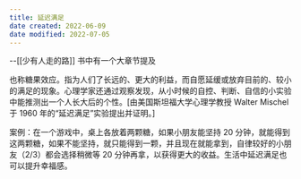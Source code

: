 ```yaml
---
title: 延迟满足
date created: 2022-06-09
date modified: 2022-07-05
---
```

--[[少有人走的路]] 书中有一个大章节提及

也称糖果效应。指为人们了长远的、更大的利益，而自愿延缓或放弃目前的、较小的满足的现象。心理学家还通过观察发现，从小时候的自控、判断、自信的小实验中能推测出一个人长大后的个性。[由美国斯坦福大学心理学教授 Walter Mischel 于 1960 年的“延迟满足”实验提出并证明。]

案例：在一个游戏中，桌上各放着两颗糖，如果小朋友能坚持 20 分钟，就能得到这两颗糖，如果不能坚持，就只能得到一颗，并且现在就能拿到，自律较好的小朋友（2/3）都会选择稍微等 20 分钟再拿，以获得更大的收益。生活中延迟满足也可以提升幸福感。
